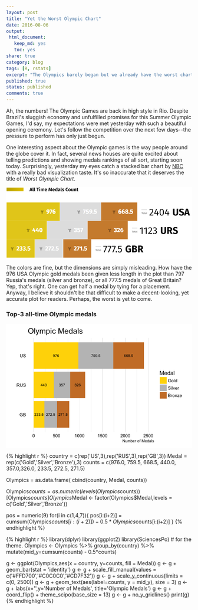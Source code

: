 ```yaml
---
layout: post
title: "Yet the Worst Olympic Chart"
date: 2016-08-06
output:
 html_document: 
   keep_md: yes
   toc: yes
share: true
category: blog
tags: [R, rstats]
excerpt: "The Olympics barely began but we already have the worst chart winner."
published: true
status: published
comments: true
---
```




Ah, the numbers! The Olympic Games are back in high style in Rio. Despite Brazil's sluggish economy and unfulfilled promises for this Summer Olympic Games, I'd say, my expectations were met yesterday with such a beautiful opening ceremony. Let's follow the competition over the next few days--the pressure to perform has only just begun. 

One interesting aspect about the Olympic games is the way people around the globe cover it. In fact, several news houses are quite excited about telling predictions and showing medals rankings of all sort, starting soon today. Surprisingly, yesterday my eyes catch a stacked bar chart by [NBC](http://www.nbcolympics.com/) with a really bad visualization taste. It's so inaccurate that it deserves the title of *Worst Olympic Chart*. 

<img src="/img/08-06-2016-yet-the-worst-olympic-chart/NBC-olympic-medals.PNG" title="center" alt="center" style="display: block; margin: auto;" />

The colors are fine, but the dimensions are simply misleading. How have the 976 USA Olympic gold medals been given less length in the plot than  797 Russia's medals (silver and bronze), or all 777.5 medals of Great Britain? Yep, that's right. One can get half a medal by tying for a placement. Anyway, I believe it shouldn't be that difficult to make a decent-looking, yet accurate plot for readers. Perhaps, the worst is yet to come.

### Top-3 all-time Olympic medals 

<img src="/img/08-06-2016-yet-the-worst-olympic-chart/unnamed-chunk-2-1.png" title="center" alt="center" style="display: block; margin: auto;" />


{% highlight r %}
country = c(rep('US',3),rep('RUS',3),rep('GB',3))
Medal = rep(c('Gold','Silver','Bronze'),3)
counts = c(976.0, 759.5, 668.5, 440.0, 357.0,326.0, 233.5, 272.5, 271.5)

Olympics = as.data.frame(
  cbind(country,
        Medal,
        counts))

Olympics$counts = as.numeric(levels(Olympics$counts))[Olympics$counts]
Olympics$Medal <- factor(Olympics$Medal,levels = c('Gold','Silver','Bronze'))

pos = numeric(9)
for(i in c(1,4,7)){
  pos[i:(i+2)] = cumsum(Olympics$counts[i:(i+2)]) - 0.5*Olympics$counts[i:(i+2)]
}
{% endhighlight %}



{% highlight r %}
library(dplyr)
library(ggplot2)
library(SciencesPo) # for the theme.
Olympics <- Olympics %>% 
  group_by(country) %>% 
  mutate(mid_y=cumsum(counts) - 0.5*counts) 

g <- ggplot(Olympics,aes(x = country, y=counts, fill = Medal)) 
g <- g + geom_bar(stat = 'identity')
g <- g + scale_fill_manual(values = c('#FFD700','#C0C0C0','#CD7F32')) 
g <- g + scale_y_continuous(limits = c(0, 2500))
g <- g + geom_text(aes(label=counts, y = mid_y), size = 3)
g <- g + labs(x='',y='Number of Medals', title='Olympic Medals')
g <- g + coord_flip() + theme_scipo(base_size = 13)
g <- g + no_y_gridlines()
print(g)
{% endhighlight %}


